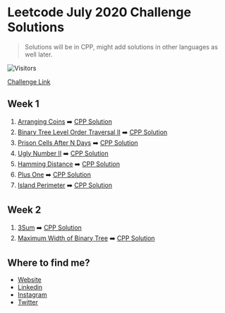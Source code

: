 # Leetcode July 2020 Challenge Solutions

> Solutions will be in CPP, might add solutions in other languages as well later.

![Visitors](https://visitor-badge.glitch.me/badge?page_id=akashrajpurohit-leetcode-july.visitor-badge)

[Challenge Link](https://leetcode.com/explore/challenge/card/july-leetcoding-challenge/)

## Week 1
1. [Arranging Coins](https://leetcode.com/explore/challenge/card/july-leetcoding-challenge/544/week-1-july-1st-july-7th/3377/) ➡️ [CPP Solution](Week1/Arranging_Coins/solution.cpp)
2. [Binary Tree Level Order Traversal II](https://leetcode.com/explore/challenge/card/july-leetcoding-challenge/544/week-1-july-1st-july-7th/3378/) ➡️ [CPP Solution](Week1/Binary_Tree_Level_Order_Traversal_II/solution.cpp)
3. [Prison Cells After N Days](https://leetcode.com/explore/challenge/card/july-leetcoding-challenge/544/week-1-july-1st-july-7th/3379/) ➡️ [CPP Solution](Week1/Prison_Cells_After_N_Days/solution.cpp)
4. [Ugly Number II](https://leetcode.com/explore/challenge/card/july-leetcoding-challenge/544/week-1-july-1st-july-7th/3380/) ➡️ [CPP Solution](Week1/Ugly_Number_II/solution.cpp)
5. [Hamming Distance](https://leetcode.com/explore/challenge/card/july-leetcoding-challenge/544/week-1-july-1st-july-7th/3381/) ➡️ [CPP Solution](Week1/Hamming_Distance/solution.cpp)
6. [Plus One](https://leetcode.com/explore/challenge/card/july-leetcoding-challenge/544/week-1-july-1st-july-7th/3382/) ➡️ [CPP Solution](Week1/Plus_One/solution.cpp)
7. [Island Perimeter](https://leetcode.com/explore/challenge/card/july-leetcoding-challenge/544/week-1-july-1st-july-7th/3383/) ➡️ [CPP Solution](Week1/Island_Perimeter/solution.cpp)

## Week 2
1. [3Sum](https://leetcode.com/explore/challenge/card/july-leetcoding-challenge/545/week-2-july-8th-july-14th/3384/) ➡️ [CPP Solution](Week2/3Sum/solution.cpp)
2. [Maximum Width of Binary Tree](https://leetcode.com/explore/challenge/card/july-leetcoding-challenge/545/week-2-july-8th-july-14th/3385) ➡️ [CPP Solution](Week2/Maximum_Width_of_Binary_Tree/solution.cpp)

## Where to find me?
* [Website](https://akashwho.codes/)
* [Linkedin](https://www.linkedin.com/in/AkashRajpurohit)
* [Instagram](https://www.instagram.com/akashwho.codes)
* [Twitter](https://www.twitter.com/AkashWhoCodes)
